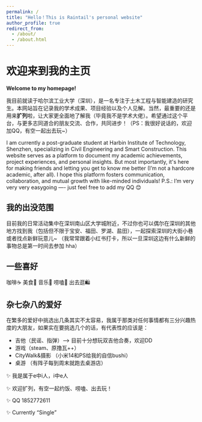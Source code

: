 ```yaml
---
permalink: /
title: "Hello！This is Raintail's personal website"
author_profile: true
redirect_from: 
  - /about/
  - /about.html
---
```


# 欢迎来到我的主页
**Welcome to my homepage!**

我目前就读于哈尔滨工业大学（深圳），是一名专注于土木工程与智能建造的研究生。本网站旨在记录我的学术成果、项目经验以及个人见解。当然，最重要的还是用来**扩列**啦，让大家更全面地了解我（毕竟我不是学术大佬）。希望通过这个平台，与更多志同道合的朋友交流、合作，共同进步！（PS：我很好说话的，欢迎加QQ，有空一起出去玩~）

I am currently a post-graduate student at Harbin Institute of Technology, Shenzhen, specializing in Civil Engineering and Smart Construction. This website serves as a platform to document my academic achievements, project experiences, and personal insights. But most importantly, it's here for making friends and letting you get to know me better (I’m not a hardcore academic, after all). I hope this platform fosters communication, collaboration, and mutual growth with like-minded individuals! 
P.S.: I’m very very very easygoing —- just feel free to add my QQ 😊

## 我的出没范围

目前我的日常活动集中在深圳南山区大学城附近，不过你也可以偶尔在深圳的其他地方找到我（包括但不限于宝安、福田、罗湖、盐田），一起探索深圳的大街小巷或者找点新鲜玩意儿~ （我常常跟着小红书打卡，所以一旦深圳这边有什么新鲜的事物总是第一时间去参加 hha）

## 一些喜好

咖啡☕ 美食🥐 音乐🎸 唠嗑💬 出去逛🛍️


## 杂七杂八的爱好

在繁多的爱好中挑选出几条其实不太容易，我属于那类对任何事情都有三分兴趣热度的大朋友，如果实在要挑选几个的话，有代表性的应该是：
- 吉他（民谣、指弹）--> 目前十分想玩双吉他合奏，欢迎DD
- 游戏（steam、原撸瓦++）
- CityWalk&摄影 （小米14和PS给我的自信bushi）
- 桌游 （有阵子每到周末就跑去桌游店）


✨ 我是属于e中i人，i中e人

✨ 欢迎扩列，有空一起约饭、唠嗑、出去玩！  

✨ QQ 1852772611 

✨ Currently “Single”


